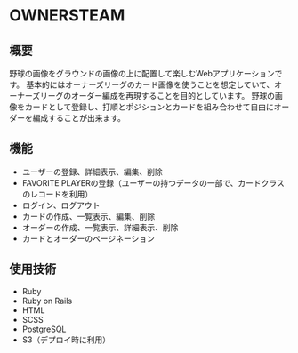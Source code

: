 # OWNERSTEAM
## 概要
野球の画像をグラウンドの画像の上に配置して楽しむWebアプリケーションです。
基本的にはオーナーズリーグのカード画像を使うことを想定していて、オーナーズリーグのオーダー編成を再現することを目的としています。
野球の画像をカードとして登録し、打順とポジションとカードを組み合わせて自由にオーダーを編成することが出来ます。
## 機能
* ユーザーの登録、詳細表示、編集、削除
* FAVORITE PLAYERの登録（ユーザーの持つデータの一部で、カードクラスのレコードを利用）
* ログイン、ログアウト
* カードの作成、一覧表示、編集、削除
* オーダーの作成、一覧表示、詳細表示、削除
* カードとオーダーのページネーション
## 使用技術
* Ruby
* Ruby on Rails
* HTML
* SCSS
* PostgreSQL
* S3（デプロイ時に利用）
